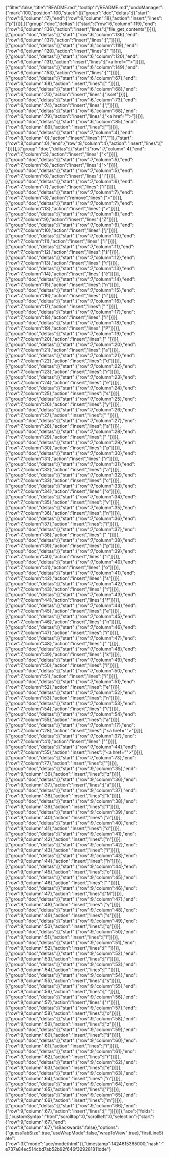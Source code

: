 {"filter":false,"title":"README.md","tooltip":"/README.md","undoManager":{"mark":100,"position":100,"stack":[[{"group":"doc","deltas":[{"start":{"row":6,"column":17},"end":{"row":6,"column":18},"action":"insert","lines":["p"]}]}],[{"group":"doc","deltas":[{"start":{"row":6,"column":119},"end":{"row":6,"column":136},"action":"insert","lines":["file_get_contents"]}]}],[{"group":"doc","deltas":[{"start":{"row":6,"column":136},"end":{"row":6,"column":137},"action":"insert","lines":[","]}]}],[{"group":"doc","deltas":[{"start":{"row":6,"column":119},"end":{"row":6,"column":120},"action":"insert","lines":[" "]}]}],[{"group":"doc","deltas":[{"start":{"row":6,"column":120},"end":{"row":6,"column":131},"action":"insert","lines":["<a href=\"\">"]}]}],[{"group":"doc","deltas":[{"start":{"row":6,"column":149},"end":{"row":6,"column":153},"action":"insert","lines":["</a>"]}]}],[{"group":"doc","deltas":[{"start":{"row":6,"column":67},"end":{"row":6,"column":68},"action":"insert","lines":[" "]}]}],[{"group":"doc","deltas":[{"start":{"row":6,"column":68},"end":{"row":6,"column":73},"action":"insert","lines":["isset"]}]}],[{"group":"doc","deltas":[{"start":{"row":6,"column":73},"end":{"row":6,"column":74},"action":"insert","lines":[","]}]}],[{"group":"doc","deltas":[{"start":{"row":6,"column":68},"end":{"row":6,"column":79},"action":"insert","lines":["<a href=\"\">"]}]}],[{"group":"doc","deltas":[{"start":{"row":6,"column":85},"end":{"row":6,"column":89},"action":"insert","lines":["</a>"]}]}],[{"group":"doc","deltas":[{"start":{"row":7,"column":4},"end":{"row":8,"column":0},"action":"insert","lines":["",""]},{"start":{"row":8,"column":0},"end":{"row":8,"column":4},"action":"insert","lines":["    "]}]}],[{"group":"doc","deltas":[{"start":{"row":7,"column":4},"end":{"row":7,"column":5},"action":"insert","lines":["<"]}]}],[{"group":"doc","deltas":[{"start":{"row":7,"column":5},"end":{"row":7,"column":6},"action":"insert","lines":[">"]}]}],[{"group":"doc","deltas":[{"start":{"row":7,"column":5},"end":{"row":7,"column":6},"action":"insert","lines":["l"]}]}],[{"group":"doc","deltas":[{"start":{"row":7,"column":6},"end":{"row":7,"column":7},"action":"insert","lines":["i"]}]}],[{"group":"doc","deltas":[{"start":{"row":7,"column":7},"end":{"row":7,"column":8},"action":"remove","lines":[">"]}]}],[{"group":"doc","deltas":[{"start":{"row":7,"column":7},"end":{"row":7,"column":13},"action":"insert","lines":["></li>"]}]}],[{"group":"doc","deltas":[{"start":{"row":7,"column":8},"end":{"row":7,"column":9},"action":"insert","lines":["Z"]}]}],[{"group":"doc","deltas":[{"start":{"row":7,"column":9},"end":{"row":7,"column":10},"action":"insert","lines":["j"]}]}],[{"group":"doc","deltas":[{"start":{"row":7,"column":10},"end":{"row":7,"column":11},"action":"insert","lines":["i"]}]}],[{"group":"doc","deltas":[{"start":{"row":7,"column":11},"end":{"row":7,"column":12},"action":"insert","lines":["š"]}]}],[{"group":"doc","deltas":[{"start":{"row":7,"column":12},"end":{"row":7,"column":13},"action":"insert","lines":["t"]}]}],[{"group":"doc","deltas":[{"start":{"row":7,"column":13},"end":{"row":7,"column":14},"action":"insert","lines":["ě"]}]}],[{"group":"doc","deltas":[{"start":{"row":7,"column":14},"end":{"row":7,"column":15},"action":"insert","lines":["n"]}]}],[{"group":"doc","deltas":[{"start":{"row":7,"column":15},"end":{"row":7,"column":16},"action":"insert","lines":["í"]}]}],[{"group":"doc","deltas":[{"start":{"row":7,"column":16},"end":{"row":7,"column":17},"action":"insert","lines":[" "]}]}],[{"group":"doc","deltas":[{"start":{"row":7,"column":17},"end":{"row":7,"column":18},"action":"insert","lines":["I"]}]}],[{"group":"doc","deltas":[{"start":{"row":7,"column":18},"end":{"row":7,"column":19},"action":"insert","lines":["P"]}]}],[{"group":"doc","deltas":[{"start":{"row":7,"column":19},"end":{"row":7,"column":20},"action":"insert","lines":[" "]}]}],[{"group":"doc","deltas":[{"start":{"row":7,"column":20},"end":{"row":7,"column":21},"action":"insert","lines":["a"]}]}],[{"group":"doc","deltas":[{"start":{"row":7,"column":21},"end":{"row":7,"column":22},"action":"insert","lines":["d"]}]}],[{"group":"doc","deltas":[{"start":{"row":7,"column":22},"end":{"row":7,"column":23},"action":"insert","lines":["r"]}]}],[{"group":"doc","deltas":[{"start":{"row":7,"column":23},"end":{"row":7,"column":24},"action":"insert","lines":["e"]}]}],[{"group":"doc","deltas":[{"start":{"row":7,"column":24},"end":{"row":7,"column":25},"action":"insert","lines":["s"]}]}],[{"group":"doc","deltas":[{"start":{"row":7,"column":25},"end":{"row":7,"column":26},"action":"insert","lines":["y"]}]}],[{"group":"doc","deltas":[{"start":{"row":7,"column":26},"end":{"row":7,"column":27},"action":"insert","lines":[" "]}]}],[{"group":"doc","deltas":[{"start":{"row":7,"column":27},"end":{"row":7,"column":28},"action":"insert","lines":["a"]}]}],[{"group":"doc","deltas":[{"start":{"row":7,"column":28},"end":{"row":7,"column":29},"action":"insert","lines":[" "]}]}],[{"group":"doc","deltas":[{"start":{"row":7,"column":29},"end":{"row":7,"column":30},"action":"insert","lines":["p"]}]}],[{"group":"doc","deltas":[{"start":{"row":7,"column":30},"end":{"row":7,"column":31},"action":"insert","lines":["r"]}]}],[{"group":"doc","deltas":[{"start":{"row":7,"column":31},"end":{"row":7,"column":32},"action":"insert","lines":["a"]}]}],[{"group":"doc","deltas":[{"start":{"row":7,"column":32},"end":{"row":7,"column":33},"action":"insert","lines":["c"]}]}],[{"group":"doc","deltas":[{"start":{"row":7,"column":33},"end":{"row":7,"column":34},"action":"insert","lines":["o"]}]}],[{"group":"doc","deltas":[{"start":{"row":7,"column":34},"end":{"row":7,"column":35},"action":"insert","lines":["v"]}]}],[{"group":"doc","deltas":[{"start":{"row":7,"column":35},"end":{"row":7,"column":36},"action":"insert","lines":["n"]}]}],[{"group":"doc","deltas":[{"start":{"row":7,"column":36},"end":{"row":7,"column":37},"action":"insert","lines":["í"]}]}],[{"group":"doc","deltas":[{"start":{"row":7,"column":37},"end":{"row":7,"column":38},"action":"insert","lines":[" "]}]}],[{"group":"doc","deltas":[{"start":{"row":7,"column":38},"end":{"row":7,"column":39},"action":"insert","lines":["p"]}]}],[{"group":"doc","deltas":[{"start":{"row":7,"column":39},"end":{"row":7,"column":40},"action":"insert","lines":["r"]}]}],[{"group":"doc","deltas":[{"start":{"row":7,"column":40},"end":{"row":7,"column":41},"action":"insert","lines":["o"]}]}],[{"group":"doc","deltas":[{"start":{"row":7,"column":41},"end":{"row":7,"column":42},"action":"insert","lines":["s"]}]}],[{"group":"doc","deltas":[{"start":{"row":7,"column":42},"end":{"row":7,"column":43},"action":"insert","lines":["t"]}]}],[{"group":"doc","deltas":[{"start":{"row":7,"column":43},"end":{"row":7,"column":44},"action":"insert","lines":["ř"]}]}],[{"group":"doc","deltas":[{"start":{"row":7,"column":44},"end":{"row":7,"column":45},"action":"insert","lines":["e"]}]}],[{"group":"doc","deltas":[{"start":{"row":7,"column":45},"end":{"row":7,"column":46},"action":"insert","lines":["n"]}]}],[{"group":"doc","deltas":[{"start":{"row":7,"column":46},"end":{"row":7,"column":47},"action":"insert","lines":["í"]}]}],[{"group":"doc","deltas":[{"start":{"row":7,"column":47},"end":{"row":7,"column":48},"action":"insert","lines":[" "]}]}],[{"group":"doc","deltas":[{"start":{"row":7,"column":48},"end":{"row":7,"column":49},"action":"insert","lines":["k"]}]}],[{"group":"doc","deltas":[{"start":{"row":7,"column":49},"end":{"row":7,"column":50},"action":"insert","lines":["l"]}]}],[{"group":"doc","deltas":[{"start":{"row":7,"column":50},"end":{"row":7,"column":51},"action":"insert","lines":["i"]}]}],[{"group":"doc","deltas":[{"start":{"row":7,"column":51},"end":{"row":7,"column":52},"action":"insert","lines":["e"]}]}],[{"group":"doc","deltas":[{"start":{"row":7,"column":52},"end":{"row":7,"column":53},"action":"insert","lines":["n"]}]}],[{"group":"doc","deltas":[{"start":{"row":7,"column":53},"end":{"row":7,"column":54},"action":"insert","lines":["t"]}]}],[{"group":"doc","deltas":[{"start":{"row":7,"column":54},"end":{"row":7,"column":55},"action":"insert","lines":["a"]}]}],[{"group":"doc","deltas":[{"start":{"row":7,"column":17},"end":{"row":7,"column":28},"action":"insert","lines":["<a href=\"\">"]}]}],[{"group":"doc","deltas":[{"start":{"row":7,"column":37},"end":{"row":7,"column":41},"action":"insert","lines":["</a>"]}]}],[{"group":"doc","deltas":[{"start":{"row":7,"column":44},"end":{"row":7,"column":55},"action":"insert","lines":["<a href=\"\">"]}]}],[{"group":"doc","deltas":[{"start":{"row":7,"column":73},"end":{"row":7,"column":77},"action":"insert","lines":["</a>"]}]}],[{"group":"doc","deltas":[{"start":{"row":9,"column":35},"end":{"row":9,"column":36},"action":"insert","lines":["z"]}]}],[{"group":"doc","deltas":[{"start":{"row":9,"column":36},"end":{"row":9,"column":37},"action":"insert","lines":["á"]}]}],[{"group":"doc","deltas":[{"start":{"row":9,"column":37},"end":{"row":9,"column":38},"action":"insert","lines":["k"]}]}],[{"group":"doc","deltas":[{"start":{"row":9,"column":38},"end":{"row":9,"column":39},"action":"insert","lines":["l"]}]}],[{"group":"doc","deltas":[{"start":{"row":9,"column":39},"end":{"row":9,"column":40},"action":"insert","lines":["a"]}]}],[{"group":"doc","deltas":[{"start":{"row":9,"column":40},"end":{"row":9,"column":41},"action":"insert","lines":["d"]}]}],[{"group":"doc","deltas":[{"start":{"row":9,"column":41},"end":{"row":9,"column":42},"action":"insert","lines":["n"]}]}],[{"group":"doc","deltas":[{"start":{"row":9,"column":42},"end":{"row":9,"column":43},"action":"insert","lines":["í"]}]}],[{"group":"doc","deltas":[{"start":{"row":9,"column":43},"end":{"row":9,"column":44},"action":"insert","lines":["h"]}]}],[{"group":"doc","deltas":[{"start":{"row":9,"column":44},"end":{"row":9,"column":45},"action":"insert","lines":["o"]}]}],[{"group":"doc","deltas":[{"start":{"row":9,"column":45},"end":{"row":9,"column":46},"action":"insert","lines":[" "]}]}],[{"group":"doc","deltas":[{"start":{"row":9,"column":46},"end":{"row":9,"column":47},"action":"insert","lines":["M"]}]}],[{"group":"doc","deltas":[{"start":{"row":9,"column":47},"end":{"row":9,"column":48},"action":"insert","lines":["y"]}]}],[{"group":"doc","deltas":[{"start":{"row":9,"column":48},"end":{"row":9,"column":49},"action":"insert","lines":["s"]}]}],[{"group":"doc","deltas":[{"start":{"row":9,"column":49},"end":{"row":9,"column":50},"action":"insert","lines":["q"]}]}],[{"group":"doc","deltas":[{"start":{"row":9,"column":50},"end":{"row":9,"column":51},"action":"insert","lines":["l"]}]}],[{"group":"doc","deltas":[{"start":{"row":9,"column":51},"end":{"row":9,"column":52},"action":"insert","lines":[" "]}]}],[{"group":"doc","deltas":[{"start":{"row":9,"column":52},"end":{"row":9,"column":53},"action":"insert","lines":["i"]}]}],[{"group":"doc","deltas":[{"start":{"row":9,"column":53},"end":{"row":9,"column":54},"action":"insert","lines":[" "]}]}],[{"group":"doc","deltas":[{"start":{"row":9,"column":54},"end":{"row":9,"column":55},"action":"insert","lines":["s"]}]}],[{"group":"doc","deltas":[{"start":{"row":9,"column":55},"end":{"row":9,"column":56},"action":"insert","lines":[" "]}]}],[{"group":"doc","deltas":[{"start":{"row":9,"column":56},"end":{"row":9,"column":57},"action":"insert","lines":["r"]}]}],[{"group":"doc","deltas":[{"start":{"row":9,"column":57},"end":{"row":9,"column":58},"action":"insert","lines":["o"]}]}],[{"group":"doc","deltas":[{"start":{"row":9,"column":58},"end":{"row":9,"column":59},"action":"insert","lines":["z"]}]}],[{"group":"doc","deltas":[{"start":{"row":9,"column":59},"end":{"row":9,"column":60},"action":"insert","lines":["š"]}]}],[{"group":"doc","deltas":[{"start":{"row":9,"column":60},"end":{"row":9,"column":61},"action":"insert","lines":["í"]}]}],[{"group":"doc","deltas":[{"start":{"row":9,"column":61},"end":{"row":9,"column":62},"action":"insert","lines":["ř"]}]}],[{"group":"doc","deltas":[{"start":{"row":9,"column":62},"end":{"row":9,"column":63},"action":"insert","lines":["e"]}]}],[{"group":"doc","deltas":[{"start":{"row":9,"column":63},"end":{"row":9,"column":64},"action":"insert","lines":["n"]}]}],[{"group":"doc","deltas":[{"start":{"row":9,"column":64},"end":{"row":9,"column":65},"action":"insert","lines":["í"]}]}],[{"group":"doc","deltas":[{"start":{"row":9,"column":65},"end":{"row":9,"column":66},"action":"insert","lines":["m"]}]}],[{"group":"doc","deltas":[{"start":{"row":9,"column":66},"end":{"row":9,"column":67},"action":"insert","lines":[" "]}]}]]},"ace":{"folds":[],"customSyntax":"html","scrolltop":0,"scrollleft":0,"selection":{"start":{"row":9,"column":67},"end":{"row":9,"column":67},"isBackwards":false},"options":{"guessTabSize":true,"useWrapMode":false,"wrapToView":true},"firstLineState":{"row":37,"mode":"ace/mode/html"}},"timestamp":1424615365000,"hash":"e737a84ec514cbd7ab52b92f646f329281811dde"}